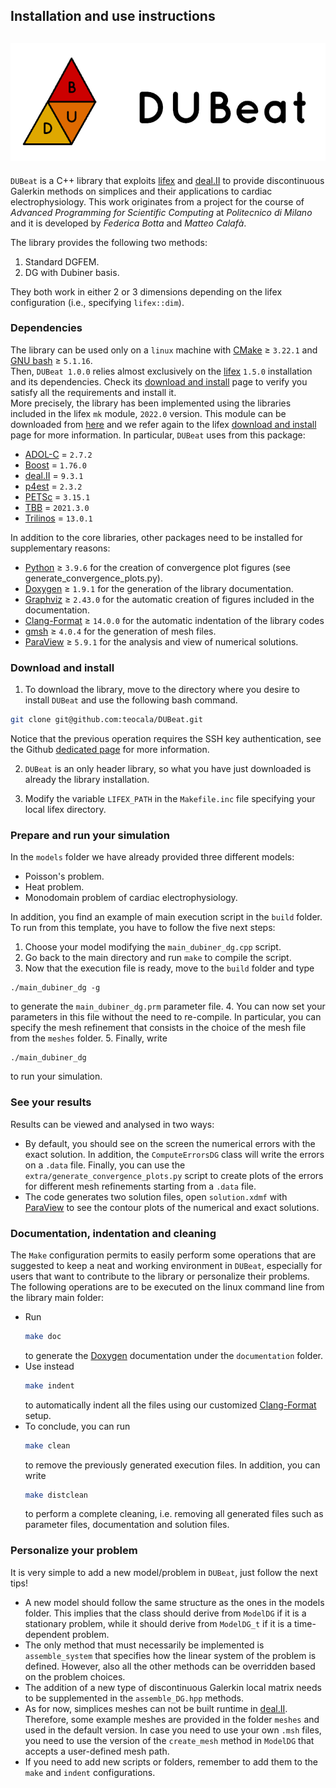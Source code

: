 Installation and use instructions
-----------------------------------------------------------------
![](./extra/images/title_image.png)
-----------------------------------------------------------------

`DUBeat` is a C++ library that exploits [lifex][] and [deal.II][] to provide discontinuous Galerkin methods on simplices and their applications to cardiac electrophysiology.
This work originates from a project for the course of *Advanced Programming for Scientific Computing* at *Politecnico di Milano* and it is developed by *Federica Botta* and *Matteo Calafà*.

The library provides the following two methods:
1. Standard DGFEM.
2. DG with Dubiner basis.

They both work in either 2 or 3 dimensions depending on the lifex configuration (i.e., specifying `lifex::dim`).


### Dependencies
The library can be used only on a `linux` machine with [CMake][] ≥ `3.22.1` and [GNU bash][] ≥ `5.1.16`.  
Then, `DUBeat 1.0.0` relies almost exclusively on the [lifex][] `1.5.0` installation and its dependencies. Check its [download and install][] page to verify you satisfy all the requirements and install it.  
More precisely, the library has been implemented using the libraries included in the lifex `mk` module, `2022.0` version. This module can be downloaded from [here][] and we refer again to the lifex [download and install][] page for more information. In particular, `DUBeat` uses from this package:
- [ADOL-C][] = `2.7.2`
- [Boost][] = `1.76.0`
- [deal.II][] = `9.3.1`
- [p4est][] = `2.3.2`
- [PETSc][] = `3.15.1`
- [TBB][] = `2021.3.0`
- [Trilinos][] = `13.0.1`

In addition to the core libraries, other packages need to be installed for supplementary reasons:
- [Python][] ≥ `3.9.6` for the creation of convergence plot figures (see generate_convergence_plots.py).
- [Doxygen][] ≥ `1.9.1` for the generation of the library documentation.
- [Graphviz][] ≥ `2.43.0` for the automatic creation of figures included in the documentation.
- [Clang-Format][] ≥ `14.0.0` for the automatic indentation of the library codes
- [gmsh][] ≥ `4.0.4` for the generation of mesh files.
- [ParaView][] ≥ `5.9.1` for the analysis and view of numerical solutions.



### Download and install
1. To download the library, move to the directory where you desire to install `DUBeat` and use the following bash command.
  ```bash
  git clone git@github.com:teocala/DUBeat.git
  ```
  Notice that the previous operation requires the SSH key authentication, see the Github [dedicated page][] for more information.

2. `DUBeat` is an only header library, so what you have just downloaded is already the library installation.

3. Modify the variable `LIFEX_PATH` in the `Makefile.inc` file specifying your local lifex directory.



### Prepare and run your simulation
In the `models` folder we have already provided three different models:
  - Poisson's problem.
  - Heat problem.
  - Monodomain problem of cardiac electrophysiology.

In addition, you find an example of main execution script in the `build` folder.  
To run from this template, you have to follow the five next steps:

1. Choose your model modifying the `main_dubiner_dg.cpp` script.
2. Go back to the main directory and run `make` to compile the script.
3. Now that the execution file is ready, move to the `build` folder and type
  ~~~~
  ./main_dubiner_dg -g
  ~~~~
  to generate the `main_dubiner_dg.prm` parameter file.
4. You can now set your parameters in this file without the need to re-compile. In particular, you can specify the mesh refinement that consists in the choice of the mesh file from the `meshes` folder.
5. Finally, write
  ~~~~
  ./main_dubiner_dg
  ~~~~
  to run your simulation.

### See your results
Results can be viewed and analysed in two ways:
- By default, you should see on the screen the numerical errors with the exact solution. In addition, the `ComputeErrorsDG` class will write the errors on a `.data` file. Finally, you can use the `extra/generate_convergence_plots.py` script to create plots of the errors for different mesh refinements starting from a `.data` file.
- The code generates two solution files, open `solution.xdmf` with [ParaView][] to see the contour plots of the numerical and exact solutions.

### Documentation, indentation and cleaning
The `Make` configuration permits to easily perform some operations that are suggested to keep
a neat and working environment in `DUBeat`, especially for users that want to contribute to
the library or personalize their problems. The following operations are to be
executed on the linux command line from the library main folder:
- Run
  ```bash
  make doc
  ```
  to generate the [Doxygen][] documentation under the `documentation` folder.
- Use instead
  ```bash
  make indent
  ```
  to automatically indent all the files using our customized [Clang-Format][] setup.
- To conclude, you can run
  ```bash
  make clean
  ```
  to remove the previously generated execution files. In addition, you can write
  ```bash
  make distclean
  ```
  to perform a complete cleaning, i.e. removing all generated files such as parameter files, documentation and solution files.


### Personalize your problem
It is very simple to add a new model/problem in `DUBeat`, just follow the next tips!   
- A new model should follow the same structure as the ones in the models folder. This
  implies that the class should derive from `ModelDG` if it is a stationary problem, while it
  should derive from `ModelDG_t` if it is a time-dependent problem.
- The only method that must necessarily be implemented is `assemble_system` that specifies
  how the linear system of the problem is defined. However, also all the other methods can
  be overridden based on the problem choices.
- The addition of a new type of discontinuous Galerkin local matrix needs to be supplemented in the `assemble_DG.hpp` methods.
- As for now, simplices meshes can not be built runtime in [deal.II][]. Therefore, some example meshes are provided in the folder `meshes` and used in the default version.
  In case you need to use your own `.msh` files, you need to use the version of the `create_mesh` method in `ModelDG` that accepts a user-defined mesh path.
- If you need to add new scripts or folders, remember to add them to the `make` and `indent` configurations.



[lifex]: https://lifex.gitlab.io/
[dedicated page]: https://docs.github.com/en/authentication/connecting-to-github-with-ssh
[download and install]: https://lifex.gitlab.io/lifex/download-and-install.html
[ParaView]: https://www.paraview.org/
[Python]: https://www.python.org/
[Doxygen]: https://doxygen.nl/
[Graphviz]: https://graphviz.org/
[gmsh]: https://gmsh.info/
[CMake]: https://cmake.org/
[GNU bash]: https://www.gnu.org/software/bash/
[here]: https://github.com/elauksap/mk/releases/download/v2022.0/mk-2022.0-lifex.tar.gz
[Clang-Format]: https://clang.llvm.org/docs/ClangFormat.html
[deal.II]: https://www.dealii.org/
[ADOL-C]: https://github.com/coin-or/ADOL-C
[Boost]: https://www.boost.org/
[p4est]: http://www.p4est.org/
[PETSc]: https://petsc.org/release/
[TBB]: https://github.com/oneapi-src/oneTBB
[Trilinos]: https://trilinos.github.io/
